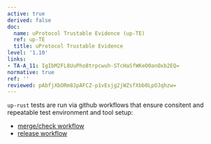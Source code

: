 ```yaml
---
active: true
derived: false
doc:
  name: uProtocol Trustable Evidence (up-TE)
  ref: up-TE
  title: uProtocol Trustable Evidence
level: '1.10'
links:
- TA-A_11: IgIbM2FL8UuPho8trpcwuh-STcHaSfWKeO0anOxb2EQ=
normative: true
ref: ''
reviewed: pAbfjXbORm8JpAFCZ-p1vEsjg2jWZsfXbb0LpOJqhzw=
---
```


`up-rust` tests are run via github workflows that ensure consitent and repeatable test environment and tool setup:

- [merge/check workflow](/up-rust/.github/workflows/check.yaml)
- [release workflow](/up-rust/.github/workflows/release.yaml)

